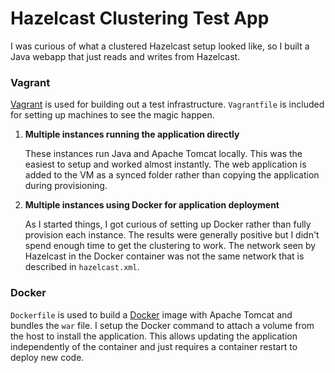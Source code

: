 # Hazelcast Clustering Test App

I was curious of what a clustered Hazelcast setup looked like, so I built a Java webapp that just reads and writes from Hazelcast.

### Vagrant

[Vagrant](https://vagrantup.com) is used for building out a test infrastructure. `Vagrantfile` is included for setting up machines to see the magic happen.

1. **Multiple instances running the application directly**

   These instances run Java and Apache Tomcat locally. This was the easiest to setup and
   worked almost instantly. The web application is added to the VM as a synced folder rather
   than copying the application during provisioning.

2. **Multiple instances using Docker for application deployment**

   As I started things, I got curious of setting up Docker rather than fully provision each
   instance. The results were generally positive but I didn't spend enough time to get the
   clustering to work. The network seen by Hazelcast in the Docker container was not the same
   network that is described in `hazelcast.xml`.

### Docker

`Dockerfile` is used to build a [Docker](https://docker.io) image with Apache Tomcat and bundles the `war` file. I setup the Docker command to attach a volume from the host to install the application. This allows updating the application independently of the container and just requires a container restart to deploy new code.